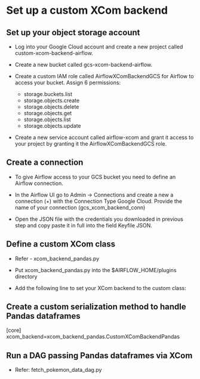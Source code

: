 # Set up a custom XCom backend

## Set up your object storage account
- Log into your Google Cloud account and create a new project called custom-xcom-backend-airflow.
- Create a new bucket called gcs-xcom-backend-airflow.
- Create a custom IAM role called AirflowXComBackendGCS for Airflow to access your bucket. Assign 6 permissions:
  - storage.buckets.list
  - storage.objects.create
  - storage.objects.delete
  - storage.objects.get
  - storage.objects.list
  - storage.objects.update

- Create a new service account called airflow-xcom and grant it access to your project by granting it the AirflowXComBackendGCS role.

## Create a connection
- To give Airflow access to your GCS bucket you need to define an Airflow connection.

- In the Airflow UI go to Admin -> Connections and create a new a connection (+) with the Connection Type Google Cloud. Provide the name of your connection (gcs_xcom_backend_conn)
- Open the JSON file with the credentials you downloaded in previous step and copy paste it in full into the field Keyfile JSON.

## Define a custom XCom class
- Refer - xcom_backend_pandas.py

- Put xcom_backend_pandas.py into the $AIRFLOW_HOME/plugins directory

- Add the following line to set your XCom backend to the custom class:

## Create a custom serialization method to handle Pandas dataframes
[core]
xcom_backend=xcom_backend_pandas.CustomXComBackendPandas

## Run a DAG passing Pandas dataframes via XCom
- Refer: fetch_pokemon_data_dag.py

